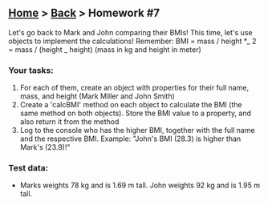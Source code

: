 ## [Home](../../../README.md) > [Back](../lesson.md) > Homework #7

Let's go back to Mark and John comparing their BMIs! This time, let's use objects to implement the calculations! Remember: BMI = mass / height \*_ 2 = mass / (height _ height) (mass in kg and height in meter)

### Your tasks:

1. For each of them, create an object with properties for their full name, mass, and height (Mark Miller and John Smith)
2. Create a 'calcBMI' method on each object to calculate the BMI (the same method on both objects). Store the BMI value to a property, and also return it from the method
3. Log to the console who has the higher BMI, together with the full name and the respective BMI. Example: "John's BMI (28.3) is higher than Mark's (23.9)!"

### Test data:

- Marks weights 78 kg and is 1.69 m tall. John weights 92 kg and is 1.95 m tall.
